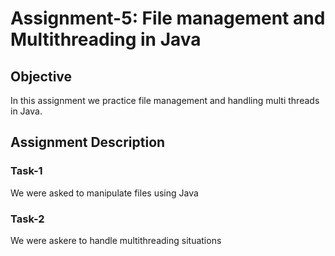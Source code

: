 # Assignment-5: File management and Multithreading in Java

## Objective
In this assignment we practice file management and handling multi threads in Java.

## Assignment Description
### Task-1
We were asked to manipulate files using Java
### Task-2
We were askere to handle multithreading situations